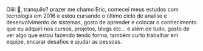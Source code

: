 Oiiii 👋, tranquilo? prazer me chamo Eric, comecei meus estudos com tecnologia em 2016 e estou cursando o último ciclo de analise e desenvolvimento de sistemas, gosto de aprender e colocar o conhecimento que eu adquiri nos cursos, projetos, blogs etc... e além de tudo, gosto de ver algo que estou fazendo tendo forma, também curto trabalhar em equipe, encarar desafios e ajudar as pessoas.




